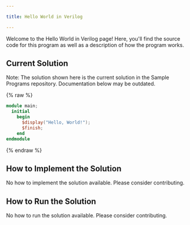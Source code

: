 ```yaml
---

title: Hello World in Verilog

---
```


Welcome to the Hello World in Verilog page! Here, you'll find the source code for this program as well as a description of how the program works.

## Current Solution

Note: The solution shown here is the current solution in the Sample Programs repository. Documentation below may be outdated.

{% raw %}

```Verilog
module main;
  initial
    begin
      $display("Hello, World!");
      $finish;
    end
endmodule

```

{% endraw %}

## How to Implement the Solution

No how to implement the solution available. Please consider contributing.

## How to Run the Solution

No how to run the solution available. Please consider contributing.